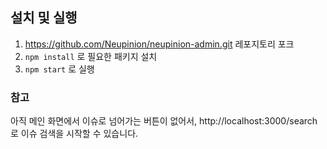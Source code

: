 ## 설치 및 실행

1. https://github.com/Neupinion/neupinion-admin.git 레포지토리 포크
2. `npm install` 로 필요한 패키지 설치
3. `npm start` 로 실행

### 참고

아직 메인 화면에서 이슈로 넘어가는 버튼이 없어서, http://localhost:3000/search 로 이슈 검색을 시작할 수 있습니다.
